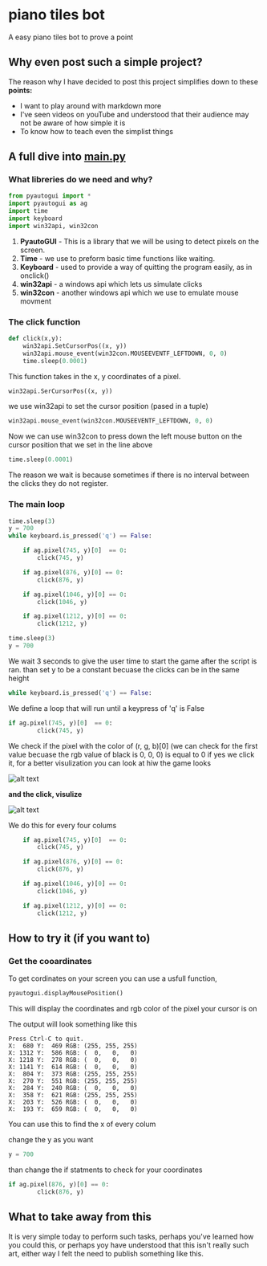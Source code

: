 # piano tiles bot

A easy piano tiles bot to prove a point

## Why even post such a simple project?

The reason why I have decided to post this project simplifies down to these __points:__

* I want to play around with markdown more
* I've seen videos on youTube and understood that their audience may not be aware of how simple it is
* To know how to teach even the simplist things

## A full dive into [main.py](https://github.com/decabitrunner/piano-tiles-bot/blob/main/main.py)

### What libreries do we need and why?

```python
from pyautogui import *
import pyautogui as ag
import time
import keyboard
import win32api, win32con
```

1. __PyautoGUI__ - This is a library that we will be using to detect pixels on the screen.
2. __Time__ - we use to preform basic time functions like waiting.
3. __Keyboard__ - used to provide a way of quitting the program easily, as in onclick()
4. __win32api__ - a windows api which lets us simulate clicks
5. __win32con__ - another windows api which we use to emulate mouse movment

### The click function

```python
def click(x,y):
    win32api.SetCursorPos((x, y))
    win32api.mouse_event(win32con.MOUSEEVENTF_LEFTDOWN, 0, 0)
    time.sleep(0.0001)
```
This function takes in the x, y coordinates of a pixel.

```python
win32api.SerCursorPos((x, y))
```
we use win32api to set the cursor position (pased in a tuple)

```python
win32api.mouse_event(win32con.MOUSEEVENTF_LEFTDOWN, 0, 0)
```
Now we can use win32con to press down the left mouse button on the cursor position that we set in the line above

```python
time.sleep(0.0001)
```
The reason we wait is because sometimes if there is no interval between the clicks they do not register.

### The main loop

```python
time.sleep(3)
y = 700
while keyboard.is_pressed('q') == False:

    if ag.pixel(745, y)[0]  == 0:
        click(745, y)

    if ag.pixel(876, y)[0] == 0:
        click(876, y)

    if ag.pixel(1046, y)[0] == 0:
        click(1046, y)

    if ag.pixel(1212, y)[0] == 0:
        click(1212, y)
```

```python
time.sleep(3)
y = 700
```
We wait 3 seconds to give the user time to start the game after the script is ran.
than set y to be a constant becuase the clicks can be in the same height 

```python
while keyboard.is_pressed('q') == False:
```
We define a loop that will run until a keypress of 'q' is False

```python
if ag.pixel(745, y)[0]  == 0:
        click(745, y)
```
We check if the pixel with the color of (r, g, b)[0] (we can check for the first value becuase the rgb value of black is 0, 0, 0) is equal to 0
if yes we click it, for a better visulization you can look at hiw the game looks 

![alt text](https://github.com/decabitrunner/piano-tiles-bot/blob/main/res/to%20explain.PNG)

__and the click, visulize__

![alt text](https://github.com/decabitrunner/piano-tiles-bot/blob/main/res/visulized.PNG)

We do this for every four colums
```python
    if ag.pixel(745, y)[0]  == 0:
        click(745, y)

    if ag.pixel(876, y)[0] == 0:
        click(876, y)

    if ag.pixel(1046, y)[0] == 0:
        click(1046, y)

    if ag.pixel(1212, y)[0] == 0:
        click(1212, y)
```

## How to try it (if you want to)

### Get the cooardinates

To get cordinates on your screen you can use a usfull function,
``` python
pyautogui.displayMousePosition()
```
This will display the coordinates and rgb color of the pixel your cursor is on

The output will look something like this
``` 
Press Ctrl-C to quit.
X:  680 Y:  469 RGB: (255, 255, 255)
X: 1312 Y:  586 RGB: (  0,   0,   0)
X: 1218 Y:  278 RGB: (  0,   0,   0)
X: 1141 Y:  614 RGB: (  0,   0,   0)
X:  804 Y:  373 RGB: (255, 255, 255)
X:  270 Y:  551 RGB: (255, 255, 255)
X:  284 Y:  240 RGB: (  0,   0,   0)
X:  358 Y:  621 RGB: (255, 255, 255)
X:  203 Y:  526 RGB: (  0,   0,   0)
X:  193 Y:  659 RGB: (  0,   0,   0)
```

You can use this to find the x of every colum 

change the y as you want
```  python
y = 700
``` 

than change the if statments to check for your coordinates

```python
if ag.pixel(876, y)[0] == 0:
        click(876, y)
```

## What to take away from this

It is very simple today to perform such tasks, perhaps you've learned how you could this,
or perhaps yoy have understood that this isn't really such art, either way I felt the need to publish something like this. 
